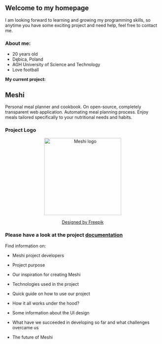 ## Welcome to my homepage

I am looking forward to learning and growing my programming skills, so anytime you have some exciting project and need help, feel free to contact me.


### About me:

- 20 years old
- Dębica, Poland
- AGH University of Science and Technology
- Love football

 **My current project:**

## Meshi

  Personal meal planner and cookbook. On open-source, completely transparent web application. Automating meal planning process. Enjoy meals tailored specifically to your nutritional needs and habits.
### Project Logo

  <p align="center">
    <a href="https://github.com/AGH-Narzedzia-Informatyczne/meshi"><img src="https://user-images.githubusercontent.com/38437109/99066082-b36e0f00-25a8-11eb-8b8c-0435b595e61f.jpg" alt="Meshi logo" width="250"/></a>
  </p>
  <p align="center"><a href="http://www.freepik.com">Designed by Freepik</a></p>

### Please have a look at the project [documentation](https://github.com/AGH-Narzedzia-Informatyczne/meshi/wiki/Meshi-wiki-%7C-Home)

Find information on:
  
  * Meshi project developers
  
  * Project purpose

  * Our inspiration for creating Meshi
  
  * Technologies used in the project

  * Quick guide on how to use our project

  * How it all works under the hood?
  
  * Some information about the UI design

  * What have we succeeded in developing so far and what challenges overcame us

  * The future of Meshi
